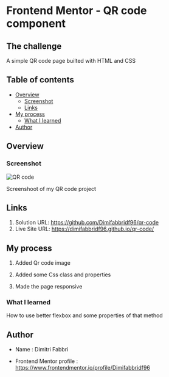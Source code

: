 # Frontend Mentor - QR code component

## The challenge

A simple QR code page builted with HTML and CSS

## Table of contents

- [Overview](#overview)
  - [Screenshot](#screenshot)
  - [Links](#links)
- [My process](#my-process)
  - [What I learned](#what-i-learned)
- [Author](#author)

## Overview

### Screenshot

<image src= './images/QR.JPG' alt='QR code'>

Screenshoot of my QR code project

## Links

1. Solution URL: https://github.com/Dimifabbridf96/qr-code
2. Live Site URL: https://dimifabbridf96.github.io/qr-code/

## My process

1. Added Qr code image

2. Added some Css class and properties

3. Made the page responsive

### What I learned

How to use better flexbox and some properties of that method

## Author

- Name : Dimitri Fabbri

- Frontend Mentor profile : https://www.frontendmentor.io/profile/Dimifabbridf96

